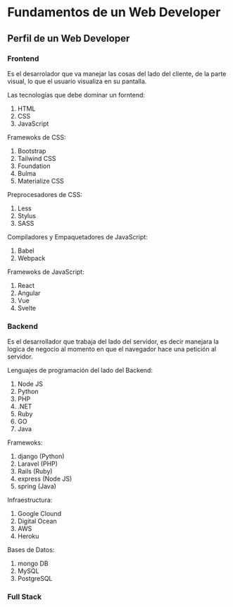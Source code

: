 # Fundamentos de un Web Developer

## Perfil de un Web Developer
### Frontend
Es el desarrolador que va manejar las cosas del lado del cliente,  de la parte visual, lo que el usuario visualiza en su pantalla.

Las tecnologías que debe dominar un forntend:
1. HTML
2. CSS
3. JavaScript

Framewoks de CSS:
1. Bootstrap
2. Tailwind CSS
3. Foundation
4. Bulma
5. Materialize CSS

Preprocesadores de CSS:
1. Less
2. Stylus
3. SASS

Compiladores y Empaquetadores de JavaScript:
1. Babel
2. Webpack

Framewoks de JavaScript:
1. React
2. Angular
3. Vue
5. Svelte

### Backend
Es el desarrollador que trabaja del lado del servidor, es decir manejara la logica de negocio al momento en que el navegador hace una petición al servidor.

Lenguajes de programación del lado del Backend:
1. Node JS
2. Python
3. PHP
4. .NET
5. Ruby
6. GO
7. Java

Framewoks:
1. django (Python)
2. Laravel (PHP)
3. Rails (Ruby)
5. express (Node JS)
6. spring (Java)

Infraestructura:
1. Google Clound
2. Digital Ocean
3. AWS
4. Heroku

Bases de Datos:
1. mongo DB
2. MySQL
3. PostgreSQL

### Full Stack